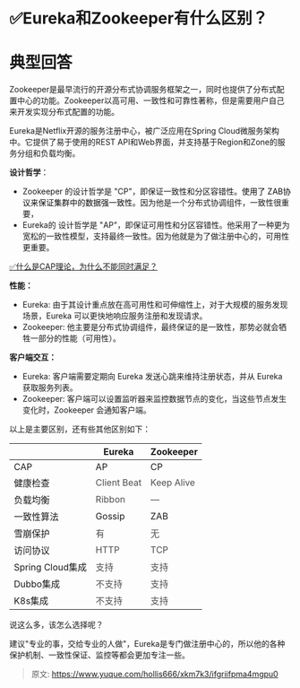 # ✅Eureka和Zookeeper有什么区别？

# 典型回答


Zookeeper是最早流行的开源分布式协调服务框架之一，同时也提供了分布式配置中心的功能。Zookeeper以高可用、一致性和可靠性著称，但是需要用户自己来开发实现分布式配置的功能。



Eureka是Netflix开源的服务注册中心，被广泛应用在Spring Cloud微服务架构中。它提供了易于使用的REST API和Web界面，并支持基于Region和Zone的服务分组和负载均衡。



**设计哲学**：

+ Zookeeper 的设计哲学是 "CP"，即保证一致性和分区容错性。<font style="color:rgb(13, 13, 13);">使用了 ZAB协议来保证集群中的数据强一致性。</font>因为他是一个分布式协调组件，一致性很重要，
+ Eureka的 设计哲学是 "AP"，即保证可用性和分区容错性。他采用了一种更为宽松的一致性模型，支持最终一致性。因为他就是为了做注册中心的，可用性更重要。



[✅什么是CAP理论，为什么不能同时满足？](https://www.yuque.com/hollis666/xkm7k3/avwops)



**性能：**

+ Eureka: 由于其设计重点放在高可用性和可伸缩性上，对于大规模的服务发现场景，Eureka 可以更快地响应服务注册和发现请求。
+ Zookeeper: 他主要是分布式协调组件，最终保证的是一致性，那势必就会牺牲一部分的性能（可用性）。



**客户端交互：**

+ Eureka: 客户端需要定期向 Eureka 发送心跳来维持注册状态，并从 Eureka 获取服务列表。
+ Zookeeper: 客户端可以设置监听器来监控数据节点的变化，当这些节点发生变化时，Zookeeper 会通知客户端。



以上是主要区别，还有些其他区别如下：

| | Eureka	 | Zookeeper |
| --- | --- | --- |
| CAP | AP | CP |
| 健康检查 | <font style="color:rgb(79, 79, 79);">Client Beat</font> | <font style="color:rgb(79, 79, 79);">Keep Alive</font> |
| 负载均衡 | <font style="color:rgb(79, 79, 79);">Ribbon</font> | <font style="color:rgb(79, 79, 79);">—</font> |
| 一致性算法 | Gossip | ZAB |
| 雪崩保护 | <font style="color:rgb(79, 79, 79);">有</font> | <font style="color:rgb(79, 79, 79);">无</font> |
| 访问协议 | <font style="color:rgb(79, 79, 79);">HTTP</font> | <font style="color:rgb(79, 79, 79);">TCP</font> |
| Spring Cloud集成 | <font style="color:rgb(79, 79, 79);">支持</font> | <font style="color:rgb(79, 79, 79);">支持</font> |
| Dubbo集成 | <font style="color:rgb(79, 79, 79);">不支持</font> | <font style="color:rgb(79, 79, 79);">支持</font> |
| K8s集成 | <font style="color:rgb(79, 79, 79);">不支持</font> | <font style="color:rgb(79, 79, 79);">支持</font> |




说这么多，该怎么选择呢？



建议"专业的事，交给专业的人做"，Eureka是专门做注册中心的，所以他的各种保护机制、一致性保证、监控等都会更加专注一些。



> 原文: <https://www.yuque.com/hollis666/xkm7k3/ifgriifpma4mgpu0>